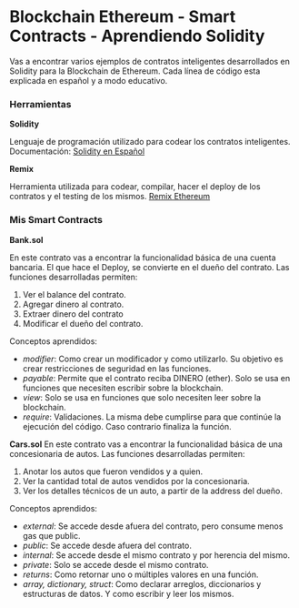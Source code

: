 # Blockchain Ethereum - Smart Contracts - Aprendiendo Solidity
Vas a encontrar varios ejemplos de contratos inteligentes desarrollados en Solidity para la Blockchain de Ethereum. Cada línea de código esta explicada en español y a modo educativo.

### Herramientas
**Solidity**

Lenguaje de programación utilizado para codear los contratos inteligentes. Documentación: [Solidity en Español](https://solidity-es.readthedocs.io/es/latest/)

**Remix**

Herramienta utilizada para codear, compilar, hacer el deploy de los contratos y el testing de los mismos. [Remix Ethereum](https://remix.ethereum.org/)



### Mis Smart Contracts
**Bank.sol**

En este contrato vas a encontrar la funcionalidad básica de una cuenta bancaria. El que hace el Deploy, se convierte en el dueño del contrato.
Las funciones desarrolladas permiten:
1) Ver el balance del contrato.
2) Agregar dinero al contrato.
3) Extraer dinero del contrato
4) Modificar el dueño del contrato.

Conceptos aprendidos:
- *modifier*: Como crear un modificador y como utilizarlo. Su objetivo es crear restricciones de seguridad en las funciones.
- *payable*: Permite que el contrato reciba DINERO (ether). Solo se usa en funciones que necesiten escribir sobre la blockchain.
- *view*: Solo se usa en funciones que solo necesiten leer sobre la blockchain.
- *require*: Validaciones. La misma debe cumplirse para que continúe la ejecución del código. Caso contrario finaliza la función.


**Cars.sol**
En este contrato vas a encontrar la funcionalidad básica de una concesionaria de autos.
Las funciones desarrolladas permiten:
1) Anotar los autos que fueron vendidos y a quien.
2) Ver la cantidad total de autos vendidos por la concesionaria.
3) Ver los detalles técnicos de un auto, a partir de la address del dueño.

Conceptos aprendidos:
- *external*: Se accede desde afuera del contrato, pero consume menos gas que public.
- *public*: Se accede desde afuera del contrato.
- *internal*: Se accede desde el mismo contrato y por herencia del mismo.
- *private*: Solo se accede desde el mismo contrato.
- *returns*: Como retornar uno o múltiples valores en una función.
- *array, dictionary, struct*: Como declarar arreglos, diccionarios y estructuras de datos. Y como escribir y leer los mismos.


